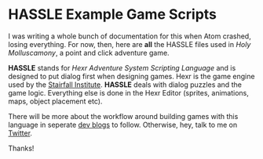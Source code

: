 # HASSLE Example Game Scripts

I was writing a whole bunch of documentation for this when Atom crashed, losing everything. For now, then, here are __all__ the HASSLE files used in _Holy Molluscamony_, a point and click adventure game.

__HASSLE__ stands for _Hexr Adventure System Scripting Language_ and is designed to put dialog first when designing games. Hexr is the game engine used by the [Stairfall Institute](https://stairfallgames.com). __HASSLE__ deals with dialog puzzles and the game logic. Everything else is done in the Hexr Editor (sprites, animations, maps, object placement etc).

There will be more about the workflow around building games with this language in seperate [dev blogs](https://stairfallgames.com) to follow. Otherwise, hey, talk to me on [Twitter](https://twitter.com/charlottegore).

Thanks!
